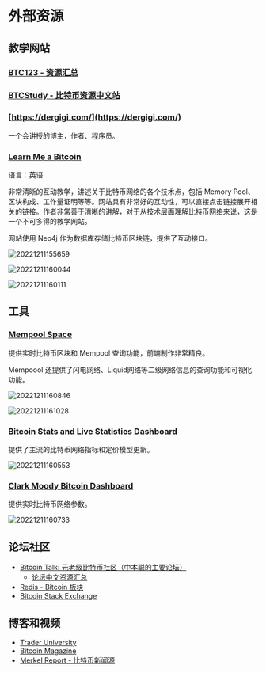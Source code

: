 # 外部资源

## 教学网站

### [BTC123 - 资源汇总](https://123btc.org/#Wallet)

### [BTCStudy - 比特币资源中文站](https://www.btcstudy.org/)

### [https://dergigi.com/](https://dergigi.com/)

一个会讲授的博主，作者、程序员。

### [Learn Me a Bitcoin](https://learnmeabitcoin.com/)

语言：英语

非常清晰的互动教学，讲述关于比特币网络的各个技术点，包括 Memory Pool、区块构成、工作量证明等等。网站具有非常好的互动性，可以直接点击链接展开相关的链接。作者非常善于清晰的讲解，对于从技术层面理解比特币网络来说，这是一个不可多得的教学网站。

网站使用 Neo4j 作为数据库存储比特币区块链，提供了互动接口。

![20221211155659](https://raw.githubusercontent.com/wangzhe3224/pic_repo/master/images/20221211155659.png)

![20221211160044](https://raw.githubusercontent.com/wangzhe3224/pic_repo/master/images/20221211160044.png)

![20221211160111](https://raw.githubusercontent.com/wangzhe3224/pic_repo/master/images/20221211160111.png)

## 工具

### [Mempool Space](https://mempool.space/zh/)

提供实时比特币区块和 Mempool 查询功能，前端制作非常精良。

Mempoool 还提供了闪电网络、Liquid网络等二级网络信息的查询功能和可视化功能。

![20221211160846](https://raw.githubusercontent.com/wangzhe3224/pic_repo/master/images/20221211160846.png)

![20221211161028](https://raw.githubusercontent.com/wangzhe3224/pic_repo/master/images/20221211161028.png)

### [Bitcoin Stats and Live Statistics Dashboard](https://buybitcoinworldwide.com/stats/)

提供了主流的比特币网络指标和定价模型更新。

![20221211160553](https://raw.githubusercontent.com/wangzhe3224/pic_repo/master/images/20221211160553.png)

### [Clark Moody Bitcoin Dashboard](https://bitcoin.clarkmoody.com/dashboard/)

提供实时比特币网络参数。

![20221211160733](https://raw.githubusercontent.com/wangzhe3224/pic_repo/master/images/20221211160733.png)

## 论坛社区

- [Bitcoin Talk: 元老级比特币社区（中本聪的主要论坛）](https://bitcointalk.org/)
    - [论坛中文资源汇总](https://bitcointalk.org/index.php?topic=86809.0)
- [Redis - Bitcoin 板块](https://www.reddit.com/r/Bitcoin/)
- [Bitcoin Stack Exchange](https://bitcoin.stackexchange.com/)

## 博客和视频

- [Trader University](https://www.youtube.com/@TraderUniversity)
- [Bitcoin Magazine](https://bitcoinmagazine.com/)
- [Merkel Report - 比特币新闻源](https://www.merklereport.com/)